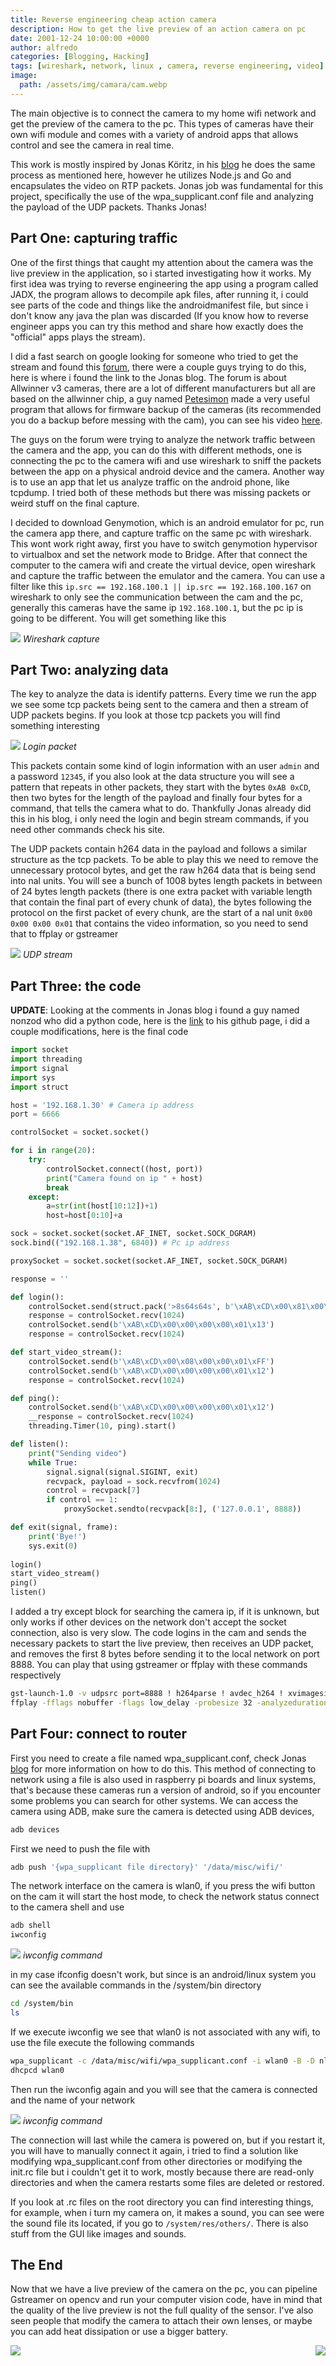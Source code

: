 ```yaml
---
title: Reverse engineering cheap action camera
description: How to get the live preview of an action camera on pc
date: 2001-12-24 10:00:00 +0000
author: alfredo
categories: [Blogging, Hacking]
tags: [wireshark, network, linux , camera, reverse engineering, video]
image:
  path: /assets/img/camara/cam.webp
---
```


The main objective is to connect the camera to my home wifi network and get the preview of the camera to the pc. This types of cameras have their own wifi module and comes with a variety of android apps that allows control and see the camera in real time.

This work is mostly inspired by Jonas Köritz, in his [blog](https://blog.jonaskoeritz.de/2017/02/21/hacking-the-xpro2-action-camera/) he does the same process as mentioned here, however he utilizes Node.js and Go and encapsulates the video on RTP packets. Jonas job was fundamental for this project, specifically the use of the wpa_supplicant.conf file and analyzing the payload of the UDP packets. Thanks Jonas!

## Part One: capturing traffic

One of the first things that caught my attention about the camera was the live preview in the application, so i started investigating how it works. My first idea was trying to reverse engineering the app using a program called JADX, the program allows to decompile apk files, after running it, i could see parts of the code and things like the androidmanifest file, but since i don't know any java the plan was discarded (If you know how to reverse engineer apps you can try this method and share how exactly does the "official" apps plays the stream).

I did a fast search on google looking for someone who tried to get the stream and found this [forum](https://dashcamtalk.com/forum/threads/hacking-q3h-allwinner-v3-camdroid.20507/page-18), there were a couple guys trying to do this, here is where i found the link to the Jonas blog. The forum is about Allwinner v3 cameras, there are a lot of different manufacturers but all are based on the allwinner chip, a guy named [Petesimon](https://dashcamtalk.com/forum/members/petesimon.31973/) made a very useful program that allows for firmware backup of the cameras (its recommended you do a backup before messing with the cam), you can see his video [here](https://www.youtube.com/watch?v=QrhPxpFFMrc). 

The guys on the forum were trying to analyze the network traffic between the camera and the app, you can do this with different methods, one is connecting the pc to the camera wifi and use wireshark to sniff the packets between the app on a physical android device and the camera. Another way is to use an app that let us analyze traffic on the android phone, like tcpdump. I tried both of these methods but there was missing packets or weird stuff on the final capture. 

I decided to download Genymotion, which is an android emulator for pc, run the camera app there, and capture traffic on the same pc with wireshark. This wont work right away, first you have to switch genymotion hypervisor to virtualbox and set the network mode to Bridge. After that connect the computer to the camera wifi and create the virtual device, open wireshark and capture the traffic between the emulator and the camera. You can use a filter like this `ip.src == 192.168.100.1 || ip.src == 192.168.100.167` on wireshark to only see the communication between the cam and the pc, generally this cameras have the same ip `192.168.100.1`, but the pc ip is going to be different. You will get something like this 

![](/assets/img/camara/wire1.png)
_Wireshark capture_

## Part Two: analyzing data

The key to analyze the data is identify patterns. Every time we run the app we see some tcp packets being sent to the camera and then a stream of UDP packets begins. If you look at those tcp packets you will find something interesting

![](/assets/img/camara/login.png)
_Login packet_

This packets contain some kind of login information with an user `admin` and a password `12345`, if you also look at the data structure you will see a pattern that repeats in other packets, they start with the bytes `0xAB 0xCD`, then two bytes for the length of the payload and finally four bytes for a command, that tells the camera what to do. Thankfully Jonas already did this in his blog, i only need the login and begin stream commands, if you need other commands check his site.

The UDP packets contain h264 data in the payload and follows a similar structure as the tcp packets. To be able to play this we need to remove the unnecessary protocol bytes, and get the raw h264 data that is being send into nal units. You will see a bunch of 1008 bytes length packets in between of 24 bytes length packets (there is one extra packet with variable length that contain the final part of every chunk of data), the bytes following the protocol on the first packet of every chunk, are the start of a nal unit `0x00 0x00 0x00 0x01` that contains the video information, so you need to send that to ffplay or gstreamer

![](/assets/img/camara/wire2.png)
_UDP stream_

## Part Three: the code

**UPDATE**: Looking at the comments in Jonas blog i found a guy named nonzod who did a python code, here is the [link](https://github.com/nonzod/XproHacks) to his github page, i did a couple modifications, here is the final code

```python
import socket
import threading
import signal
import sys
import struct

host = '192.168.1.30' # Camera ip address
port = 6666

controlSocket = socket.socket() 

for i in range(20):
    try: 
        controlSocket.connect((host, port))
        print("Camera found on ip " + host)
        break
    except:
        a=str(int(host[10:12])+1)
        host=host[0:10]+a

sock = socket.socket(socket.AF_INET, socket.SOCK_DGRAM)
sock.bind(("192.168.1.38", 6840)) # Pc ip address

proxySocket = socket.socket(socket.AF_INET, socket.SOCK_DGRAM)

response = ''

def login():
    controlSocket.send(struct.pack('>8s64s64s', b'\xAB\xCD\x00\x81\x00\x00\x01\x10', b'admin', b'12345'))
    response = controlSocket.recv(1024)
    controlSocket.send(b'\xAB\xCD\x00\x00\x00\x00\x01\x13')
    response = controlSocket.recv(1024)

def start_video_stream():
    controlSocket.send(b'\xAB\xCD\x00\x08\x00\x00\x01\xFF')
    controlSocket.send(b'\xAB\xCD\x00\x00\x00\x00\x01\x12')
    response = controlSocket.recv(1024)

def ping():
    controlSocket.send(b'\xAB\xCD\x00\x00\x00\x00\x01\x12')
    __response = controlSocket.recv(1024)
    threading.Timer(10, ping).start()

def listen():
    print("Sending video")
    while True:
        signal.signal(signal.SIGINT, exit)
        recvpack, payload = sock.recvfrom(1024)
        control = recvpack[7]
        if control == 1:
            proxySocket.sendto(recvpack[8:], ('127.0.0.1', 8888))

def exit(signal, frame):
    print('Bye!')
    sys.exit(0)
            
login()
start_video_stream()
ping()
listen()
```
I added a try except block for searching the camera ip, if it is unknown, but only works if other devices on the network don't accept the socket connection, also is very slow. The code logins in the cam and sends the necessary packets to start the live preview, then receives an UDP packet, and removes the first 8 bytes before sending it to the local network on port 8888. You can play that using gstreamer or ffplay with these commands respectively

```bash
gst-launch-1.0 -v udpsrc port=8888 ! h264parse ! avdec_h264 ! xvimagesink sync=false
ffplay -fflags nobuffer -flags low_delay -probesize 32 -analyzeduration 1 -strict experimental -framedrop -vf setpts=0 udp://@:8888
```
## Part Four: connect to router

First you need to create a file named wpa_supplicant.conf, check Jonas [blog](https://blog.jonaskoeritz.de/2017/02/21/hacking-the-xpro2-action-camera/) for more information on how to do this. This method of connecting to network using a file is also used in raspberry pi boards and linux systems, that's because these cameras run a version of android, so if you encounter some problems you can search for other systems. We can access the camera using ADB, make sure the camera is detected using ADB devices,
```bash
adb devices
```
First we need to push the file with
```bash
adb push '{wpa_supplicant file directory}' '/data/misc/wifi/'
```
The network interface on the camera is wlan0, if you press the wifi button on the cam it will start the host mode, to check the network status connect to the camera shell and use
```bash
adb shell
iwconfig
```
![](/assets/img/camara/iwconfig.png)
_iwconfig command_

in my case ifconfig doesn't work, but since is an android/linux system you can see the available commands in the /system/bin directory
```bash
cd /system/bin
ls
```
If we execute iwconfig we see that wlan0 is not associated with any wifi, to use the file execute the following commands
```bash
wpa_supplicant -c /data/misc/wifi/wpa_supplicant.conf -i wlan0 -B -D nl80211
dhcpcd wlan0
```
Then run the iwconfig again and you will see that the camera is connected and the name of your network 

![](/assets/img/camara/conected.png)
_iwconfig command_

The connection will last while the camera is powered on, but if you restart it, you will have to manually connect it again, i tried to find a solution like modifying wpa_supplicant.conf from other directories or modifying the init.rc file but i couldn't get it to work, mostly because there are read-only directories and when the camera restarts some files are deleted or restored. 

If you look at .rc files on the root directory you can find interesting things, for example, when i turn my camera on, it makes a sound, you can see were the sound file its located, if you go to `/system/res/others/`. There is also stuff from the GUI like images and sounds. 

## The End

Now that we have a live preview of the camera on the pc, you can pipeline Gstreamer on opencv and run your computer vision code, have in mind that the quality of the live preview is not the full quality of the sensor. I've also seen people that modify the camera to attach their own lenses, or maybe you can add heat dissipation or use a bigger battery.

<div style="display: flex; justify-content: space-between;">
    <img src="/assets/img/camara/live1.png" style="max-width: 100%; height: auto;"/>
    <img src="/assets/img/camara/live2.png" style="max-width: 100%; height: auto;"/>
</div>

        












